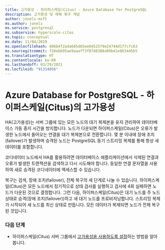 ```yaml
---
title: 고가용성 - 하이퍼스케일(Citus) - Azure Database for PostgreSQL
description: 고가용성 및 재해 복구 개념
author: jonels-msft
ms.author: jonels
ms.service: postgresql
ms.subservice: hyperscale-citus
ms.topic: conceptual
ms.date: 11/04/2019
ms.openlocfilehash: 406b4f2ada665d65ee0452579e24744d1f7cfc63
ms.sourcegitcommit: f28ebb95ae9aaaff3f87d8388a09b41e0b3445b5
ms.translationtype: HT
ms.contentlocale: ko-KR
ms.lasthandoff: 03/29/2021
ms.locfileid: "91314856"
---
```

# <a name="high-availability-in-azure-database-for-postgresql--hyperscale-citus"></a>Azure Database for PostgreSQL - 하이퍼스케일(Citus)의 고가용성

HA(고가용성)는 서버 그룹에 있는 모든 노드의 대기 복제본을 유지 관리하여 데이터베이스 가동 중지 시간을 방지합니다. 노드가 다운되면 하이퍼스케일(Citus)은 오류가 발생한 노드에서 들어오는 연결을 대기 복제본으로 전환합니다. 몇 분 이내에 장애 조치(failover)가 발생하며 승격된 노드는 PostgreSQL 동기 스트리밍 복제를 통해 항상 새 데이터를 포함합니다.

코디네이터 노드에서 HA를 활용하려면 데이터베이스 애플리케이션에서 삭제된 연결과 오류가 발생한 트랜잭션을 검색하고 다시 시도해야 합니다. 동일한 연결 문자열을 사용하여 새로 승격된 코디네이터에 액세스할 수 있습니다.

복구는 검색, 장애 조치(failover), 전체 복구의 세 단계로 나눌 수 있습니다.  하이퍼스케일(Citus)은 모든 노드에서 정기적으로 상태 검사를 실행하고 검사에 4회 실패하면 노드가 다운된 것으로 결정합니다. 그런 다음, 하이퍼스케일(Citus)은 대기 노드를 주 노드 상태로 승격(장애 조치(failover))하고 새 대기 노드를 프로비저닝합니다.
스트리밍 복제가 시작되어 새 노드를 최신 상태로 만듭니다.  모든 데이터가 복제되면 노드가 전체 복구된 것입니다.

### <a name="next-steps"></a>다음 단계

- 하이퍼스케일(Citus) 서버 그룹에서 [고가용성을 사용하도록 설정](howto-hyperscale-high-availability.md)하는 방법을 알아봅니다.
